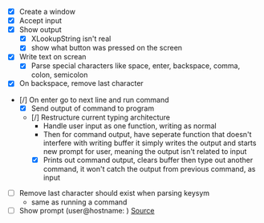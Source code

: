 - [x] Create a window
- [x] Accept input
- [x] Show output
    - [x] XLookupString isn't real
    - [x] show what button was pressed on the screen
- [x] Write text on screan
    - [x] Parse special characters like space, enter, backspace, comma, colon, semicolon
- [x] On backspace, remove last character
- [/] On enter go to next line and run command
    - [x] Send output of command to program
    - [/] Restructure current typing architecture
        - Handle user input as one function, writing as normal
        - Then for command output, have seperate function
        that doesn't interfere with writing buffer
        it simply writes the output and starts new prompt
        for user, meaning the output isn't related to input
        - [x] Prints out command output, clears buffer
        then type out another command, it won't catch
        the output from previous command, as input
- [ ] Remove last character should exist when parsing keysym
    - same as running a command
- [ ] Show prompt (user@hostname: <caret>)
[Source](https://www.x.org/releases/current/doc/libX11/libX11/libX11.html#Output_Methods)
